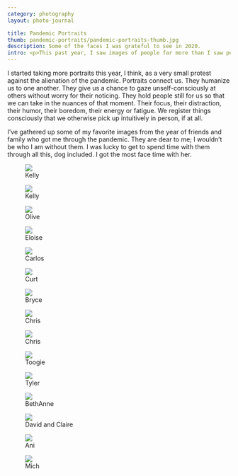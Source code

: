 ```yaml
---
category: photography
layout: photo-journal

title: Pandemic Portraits
thumb: pandemic-portraits/pandemic-portraits-thumb.jpg
description: Some of the faces I was grateful to see in 2020.
intro: <p>This past year, I saw images of people far more than I saw people in person. This may be true even in non-pandemic times (I’m a homebody, and spend more time on screens than I care to admit), yet it became a universal experience for those of us who did our best to stay put and weather this long storm. Our connection and comfort came mediated, at a remove. We found ourselves accidental wallflowers.</p>
---
```


<p>I started taking more portraits this year, I think, as a very small protest against the alienation of the pandemic. Portraits connect us. They humanize us to one another. They give us a chance to gaze unself-consciously at others without worry for their noticing. They hold people still for us so that we can take in the nuances of that moment. Their focus, their distraction, their humor, their boredom, their energy or fatigue. We register things consciously that we otherwise pick up intuitively in person, if at all.</p>

<p>I’ve gathered up some of my favorite images from the year of friends and family who got me through the pandemic. They are dear to me; I wouldn’t be who I am without them. I was lucky to get to spend time with them through all this, dog included. I got the most face time with her.</p>

<figure class="content-width">
	<img src="/img/photography/pandemic-portraits/pandemic-portraits-10.jpg">
	<figcaption>Kelly</figcaption>
</figure>

<figure class="image-left">
	<img src="/img/photography/pandemic-portraits/pandemic-portraits-9.jpg">
	<figcaption>Kelly</figcaption>
</figure>

<figure class="content-width">
	<img src="/img/photography/pandemic-portraits/pandemic-portraits-2.jpg">
	<figcaption>Olive</figcaption>
</figure>

<figure class="content-width">
	<img src="/img/photography/pandemic-portraits/pandemic-portraits-4.jpg">
	<figcaption>Eloise</figcaption>
</figure>

<figure class="image-right">
	<img src="/img/photography/pandemic-portraits/pandemic-portraits-12.jpg">
	<figcaption>Carlos</figcaption>
</figure>

<figure class="content-width">
	<img src="/img/photography/pandemic-portraits/pandemic-portraits-14.jpg">
	<figcaption>Curt</figcaption>
</figure>

<figure class="content-width">
	<img src="/img/photography/pandemic-portraits/pandemic-portraits-11.jpg">
	<figcaption>Bryce</figcaption>
</figure>

<figure class="content-width">
	<img src="/img/photography/pandemic-portraits/pandemic-portraits-3.jpg">
	<figcaption>Chris</figcaption>
</figure>

<figure class="content-width">
	<img src="/img/photography/pandemic-portraits/pandemic-portraits-13.jpg">
	<figcaption>Chris</figcaption>
</figure>

<figure class="content-width">
	<img src="/img/photography/pandemic-portraits/pandemic-portraits-7.jpg">
	<figcaption>Toogie</figcaption>
</figure>

<figure class="content-width">
	<img src="/img/photography/pandemic-portraits/pandemic-portraits-8.jpg">
	<figcaption>Tyler</figcaption>
</figure>

<figure class="image-left">
	<img src="/img/photography/pandemic-portraits/pandemic-portraits-16.jpg">
	<figcaption>BethAnne</figcaption>
</figure>

<figure class="content-width">
	<img src="/img/photography/pandemic-portraits/pandemic-portraits-5.jpg">
	<figcaption>David and Claire</figcaption>
</figure>

<figure class="content-width">
	<img src="/img/photography/pandemic-portraits/pandemic-portraits-15.jpg">
	<figcaption>Ani</figcaption>
</figure>

<figure class="content-width">
	<img src="/img/photography/pandemic-portraits/pandemic-portraits-6.jpg">
	<figcaption>Mich</figcaption>
</figure>